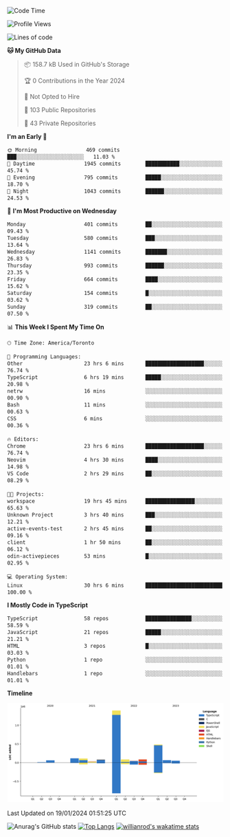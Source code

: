 <!--START_SECTION:waka-->
![Code Time](http://img.shields.io/badge/Code%20Time-1%2C083%20hrs%2034%20mins-blue)

![Profile Views](http://img.shields.io/badge/Profile%20Views-6-blue)

![Lines of code](https://img.shields.io/badge/From%20Hello%20World%20I%27ve%20Written-2.6%20million%20lines%20of%20code-blue)

**🐱 My GitHub Data** 

> 📦 158.7 kB Used in GitHub's Storage 
 > 
> 🏆 0 Contributions in the Year 2024
 > 
> 🚫 Not Opted to Hire
 > 
> 📜 103 Public Repositories 
 > 
> 🔑 43 Private Repositories 
 > 
**I'm an Early 🐤** 

```text
🌞 Morning                469 commits         ███░░░░░░░░░░░░░░░░░░░░░░   11.03 % 
🌆 Daytime                1945 commits        ███████████░░░░░░░░░░░░░░   45.74 % 
🌃 Evening                795 commits         █████░░░░░░░░░░░░░░░░░░░░   18.70 % 
🌙 Night                  1043 commits        ██████░░░░░░░░░░░░░░░░░░░   24.53 % 
```
📅 **I'm Most Productive on Wednesday** 

```text
Monday                   401 commits         ██░░░░░░░░░░░░░░░░░░░░░░░   09.43 % 
Tuesday                  580 commits         ███░░░░░░░░░░░░░░░░░░░░░░   13.64 % 
Wednesday                1141 commits        ███████░░░░░░░░░░░░░░░░░░   26.83 % 
Thursday                 993 commits         ██████░░░░░░░░░░░░░░░░░░░   23.35 % 
Friday                   664 commits         ████░░░░░░░░░░░░░░░░░░░░░   15.62 % 
Saturday                 154 commits         █░░░░░░░░░░░░░░░░░░░░░░░░   03.62 % 
Sunday                   319 commits         ██░░░░░░░░░░░░░░░░░░░░░░░   07.50 % 
```


📊 **This Week I Spent My Time On** 

```text
🕑︎ Time Zone: America/Toronto

💬 Programming Languages: 
Other                    23 hrs 6 mins       ███████████████████░░░░░░   76.74 % 
TypeScript               6 hrs 19 mins       █████░░░░░░░░░░░░░░░░░░░░   20.98 % 
netrw                    16 mins             ░░░░░░░░░░░░░░░░░░░░░░░░░   00.90 % 
Bash                     11 mins             ░░░░░░░░░░░░░░░░░░░░░░░░░   00.63 % 
CSS                      6 mins              ░░░░░░░░░░░░░░░░░░░░░░░░░   00.36 % 

🔥 Editors: 
Chrome                   23 hrs 6 mins       ███████████████████░░░░░░   76.74 % 
Neovim                   4 hrs 30 mins       ████░░░░░░░░░░░░░░░░░░░░░   14.98 % 
VS Code                  2 hrs 29 mins       ██░░░░░░░░░░░░░░░░░░░░░░░   08.29 % 

🐱‍💻 Projects: 
workspace                19 hrs 45 mins      ████████████████░░░░░░░░░   65.63 % 
Unknown Project          3 hrs 40 mins       ███░░░░░░░░░░░░░░░░░░░░░░   12.21 % 
active-events-test       2 hrs 45 mins       ██░░░░░░░░░░░░░░░░░░░░░░░   09.16 % 
client                   1 hr 50 mins        ██░░░░░░░░░░░░░░░░░░░░░░░   06.12 % 
odin-activepieces        53 mins             █░░░░░░░░░░░░░░░░░░░░░░░░   02.95 % 

💻 Operating System: 
Linux                    30 hrs 6 mins       █████████████████████████   100.00 % 
```

**I Mostly Code in TypeScript** 

```text
TypeScript               58 repos            ███████████████░░░░░░░░░░   58.59 % 
JavaScript               21 repos            █████░░░░░░░░░░░░░░░░░░░░   21.21 % 
HTML                     3 repos             █░░░░░░░░░░░░░░░░░░░░░░░░   03.03 % 
Python                   1 repo              ░░░░░░░░░░░░░░░░░░░░░░░░░   01.01 % 
Handlebars               1 repo              ░░░░░░░░░░░░░░░░░░░░░░░░░   01.01 % 
```



**Timeline**

![Lines of Code chart](https://raw.githubusercontent.com/wise-introvert/wise-introvert/master/assets/bar_graph.png)


 Last Updated on 19/01/2024 01:51:25 UTC
<!--END_SECTION:waka-->

![Anurag's GitHub stats](https://github-readme-stats.vercel.app/api?username=wise-introvert&count_private=true&show_icons=true)
[![Top Langs](https://github-readme-stats.vercel.app/api/top-langs/?username=wise-introvert&langs_count=10)](https://github.com/anuraghazra/github-readme-stats)
[![willianrod's wakatime stats](https://github-readme-stats.vercel.app/api/wakatime?username=wiseintrovert)](https://github.com/anuraghazra/github-readme-stats)
